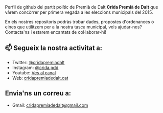 Perfil de github del partit polític de Premià de Dalt **Crida Premià de Dalt** que vàrem concòrrer per primera vegada a les eleccions municipals del 2015.

En els nostres repositoris podràs trobar dades, propostes d'ordenances o eines que utilitzem per a la nostra tasca municipal, vols ajudar-nos? Contacta'ns i estarem encantats de col·laborar-hi!

## 📫 Segueix la nostra activitat a:
- Twitter: [@cridapremiadalt](https://twitter.com/cridapremiadalt)
- Instagram: [@crida.pdd](https://www.instagram.com/crida.pdd)
- Youtube: [Ves al canal](https://www.youtube.com/channel/UCMQkonVf7Swo3icVW0uuwSg)
- Web: [cridapremiadedalt.cat](http://cridapremiadedalt.cat/)

## Envia'ns un correu a:
- Gmail: cridapremiadedalt@gmail.com


<!---
cridapremiadedalt/cridapremiadedalt is a ✨ special ✨ repository because its `README.md` (this file) appears on your GitHub profile.
You can click the Preview link to take a look at your changes.
--->
